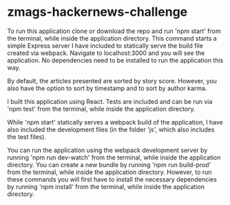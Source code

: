 # zmags-hackernews-challenge

To run this application clone or download the repo and run 'npm start' from the terminal, while inside the application directory. This command starts a simple Express server I have included to statically serve the build file created via webpack. Navigate to localhost:3000 and you will see the application. No dependencies need to be installed to run the application this way.

By default, the articles presented are sorted by story score. However, you also have the option to sort by timestamp and to sort by author karma.

I built this application using React. Tests are included and can be run via 'npm test' from the terminal, while inside the application directory. 

While 'npm start' statically serves a webpack build of the application, I have also included the development files (in the folder 'js', which also includes the test files). 

You can run the application using the webpack development server by running 'npm run dev-watch' from the terminal, while inside the application directory. You can create a new bundle by running 'npm run build-prod' from the terminal, while inside the application directory. However, to run these commands you will first have to install the necessary dependencies by running 'npm install' from the terminal, while inside the application directory.
